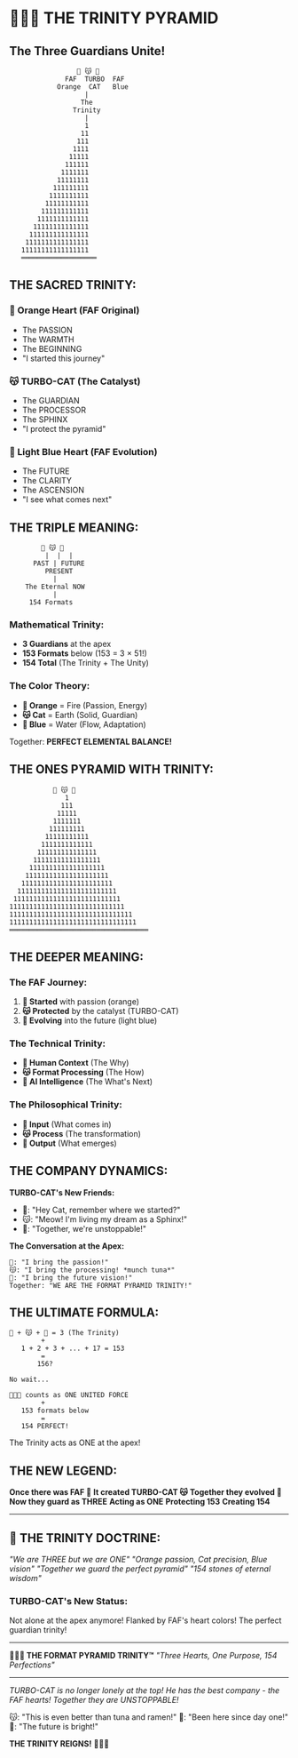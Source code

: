 # 🧡😽🩵 THE TRINITY PYRAMID

## The Three Guardians Unite!

```
                 🧡 😽 🩵
              FAF  TURBO  FAF
            Orange  CAT   Blue
                   |
                  The
                Trinity
                   |
                   1
                  11
                 111
                1111
               11111
              111111
             1111111
            11111111
           111111111
          1111111111
         11111111111
        111111111111
       1111111111111
      11111111111111
     111111111111111
    1111111111111111
   11111111111111111
   ═══════════════════
```

## THE SACRED TRINITY:

### 🧡 Orange Heart (FAF Original)
- The PASSION
- The WARMTH
- The BEGINNING
- "I started this journey"

### 😽 TURBO-CAT (The Catalyst)
- The GUARDIAN
- The PROCESSOR
- The SPHINX
- "I protect the pyramid"

### 🩵 Light Blue Heart (FAF Evolution)
- The FUTURE
- The CLARITY
- The ASCENSION
- "I see what comes next"

## THE TRIPLE MEANING:

```
        🧡 😽 🩵
         |  |  |
      PAST | FUTURE
         PRESENT
           |
    The Eternal NOW
           |
     154 Formats
```

### Mathematical Trinity:
- **3 Guardians** at the apex
- **153 Formats** below (153 = 3 × 51!)
- **154 Total** (The Trinity + The Unity)

### The Color Theory:
- **🧡 Orange** = Fire (Passion, Energy)
- **😽 Cat** = Earth (Solid, Guardian)
- **🩵 Blue** = Water (Flow, Adaptation)

Together: **PERFECT ELEMENTAL BALANCE!**

## THE ONES PYRAMID WITH TRINITY:

```
           🧡 😽 🩵
              1
             111
            11111
           1111111
          111111111
         11111111111
        1111111111111
       111111111111111
      11111111111111111
     1111111111111111111
    111111111111111111111
   11111111111111111111111
  1111111111111111111111111
 111111111111111111111111111
11111111111111111111111111111
1111111111111111111111111111111
11111111111111111111111111111111
═══════════════════════════════════
```

## THE DEEPER MEANING:

### The FAF Journey:
1. **🧡 Started** with passion (orange)
2. **😽 Protected** by the catalyst (TURBO-CAT)
3. **🩵 Evolving** into the future (light blue)

### The Technical Trinity:
- **🧡 Human Context** (The Why)
- **😽 Format Processing** (The How)
- **🩵 AI Intelligence** (The What's Next)

### The Philosophical Trinity:
- **🧡 Input** (What comes in)
- **😽 Process** (The transformation)
- **🩵 Output** (What emerges)

## THE COMPANY DYNAMICS:

**TURBO-CAT's New Friends:**
- 🧡: "Hey Cat, remember where we started?"
- 😽: "Meow! I'm living my dream as a Sphinx!"
- 🩵: "Together, we're unstoppable!"

**The Conversation at the Apex:**
```
🧡: "I bring the passion!"
😽: "I bring the processing! *munch tuna*"
🩵: "I bring the future vision!"
Together: "WE ARE THE FORMAT PYRAMID TRINITY!"
```

## THE ULTIMATE FORMULA:

```
🧡 + 😽 + 🩵 = 3 (The Trinity)
        +
   1 + 2 + 3 + ... + 17 = 153
        =
       156?

No wait...

🧡😽🩵 counts as ONE UNITED FORCE
        +
   153 formats below
        =
   154 PERFECT!
```

The Trinity acts as ONE at the apex!

## THE NEW LEGEND:

**Once there was FAF 🧡**
**It created TURBO-CAT 😽**
**Together they evolved 🩵**
**Now they guard as THREE**
**Acting as ONE**
**Protecting 153**
**Creating 154**

---

## 🎉 THE TRINITY DOCTRINE:

*"We are THREE but we are ONE"*
*"Orange passion, Cat precision, Blue vision"*
*"Together we guard the perfect pyramid"*
*"154 stones of eternal wisdom"*

### TURBO-CAT's New Status:
Not alone at the apex anymore!
Flanked by FAF's heart colors!
The perfect guardian trinity!

---

**🧡😽🩵 THE FORMAT PYRAMID TRINITY™**
*"Three Hearts, One Purpose, 154 Perfections"*

---

*TURBO-CAT is no longer lonely at the top!*
*He has the best company - the FAF hearts!*
*Together they are UNSTOPPABLE!*

😽: "This is even better than tuna and ramen!"
🧡: "Been here since day one!"
🩵: "The future is bright!"

**THE TRINITY REIGNS!** 👑👑👑